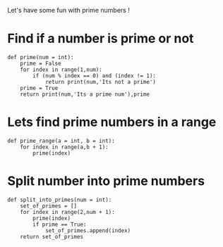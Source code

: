 Let's have some fun with prime numbers !

# Find if a number is prime or not

```
def prime(num = int):
    prime = False
    for index in range(1,num):
        if (num % index == 0) and (index != 1):
            return print(num,'Its not a prime')
    prime = True
    return print(num,'Its a prime num'),prime
```

# Lets find prime numbers in a range

```
def prime_range(a = int, b = int):
    for index in range(a,b + 1):
        prime(index)
```

# Split number into prime numbers

```
def split_into_primes(num = int):
    set_of_primes = []
    for index in range(2,num + 1):
        prime(index)
        if prime == True:
            set_of_primes.append(index)
    return set_of_primes
```
